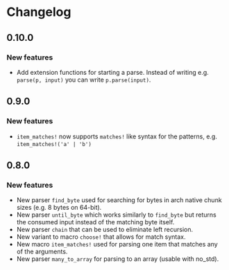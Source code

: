 # Changelog

## 0.10.0

### New features

- Add extension functions for starting a parse. Instead of writing
  e.g. `parse(p, input)` you can write `p.parse(input)`.

## 0.9.0

### New features

- `item_matches!` now supports `matches!` like syntax for the patterns,
  e.g. `item_matches!('a' | 'b')`

## 0.8.0

### New features

- New parser `find_byte` used for searching for bytes in arch native
  chunk sizes (e.g. 8 bytes on 64-bit).
- New parser `until_byte` which works similarly to `find_byte` but
  returns the consumed input instead of the matching byte itself.
- New parser `chain` that can be used to eliminate left recursion.
- New variant to macro `choose!` that allows for match syntax.
- New macro `item_matches!` used for parsing one item that matches
  any of the arguments.
- New parser `many_to_array` for parsing to an array (usable with no_std).
